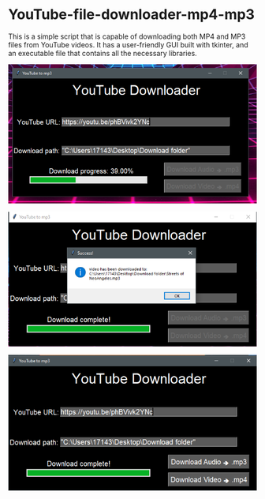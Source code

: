 # YouTube-file-downloader-mp4-mp3
This is a simple script that is capable of downloading both MP4 and MP3 files from YouTube videos. 
It has a user-friendly GUI built with tkinter, and an executable file that contains all the necessary libraries.

![](images/downloader_0.PNG)

![](images/downloader_1.PNG)

![](images/downloader_2.PNG)